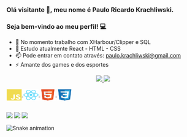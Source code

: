### Olá visitante 👋, meu nome é Paulo Ricardo Krachliwski.
### Seja bem-vindo ao meu perfil! 💻

- 🔭 No momento trabalho com XHarbour/Clipper e SQL
- 🌱 Estudo atualmente React - HTML - CSS
- 📫 Pode entrar em contato através: paulo.krachliwski@gmail.com
- ⚡ Amante dos games e dos esportes

<div align="center">
  <a href="https://github.com/krachliwski">
  <img height="180em" src="https://github-readme-stats.vercel.app/api?username=krachliwski&show_icons=true&theme=dark&include_all_commits=true&count_private=true"/>
  <img height="180em" src="https://github-readme-stats.vercel.app/api/top-langs/?username=krachliwski&layout=compact&langs_count=7&theme=dark"/>
</div>
<div style="display: inline_block"><br>
  <img align="center" alt="Js"    height="30" width="40" src="https://raw.githubusercontent.com/devicons/devicon/master/icons/javascript/javascript-plain.svg">
  <img align="center" alt="React" height="30" width="40" src="https://raw.githubusercontent.com/devicons/devicon/master/icons/react/react-original.svg">
  <img align="center" alt="HTML"  height="30" width="40" src="https://raw.githubusercontent.com/devicons/devicon/master/icons/html5/html5-original.svg">
  <img align="center" alt="CSS"   height="30" width="40" src="https://raw.githubusercontent.com/devicons/devicon/master/icons/css3/css3-original.svg">
</div>
  
  ##
 
<div>
  <a href="https://instagram.com/krachliwski" target="_blank"><img src="https://img.shields.io/badge/-Instagram-%23E4405F?style=for-the-badge&logo=instagram&logoColor=white" target="_blank"></a>
  <a href = "mailto:paulo.krachliwski@gmail.com"><img src="https://img.shields.io/badge/-Gmail-%23333?style=for-the-badge&logo=gmail&logoColor=white" target="_blank"></a>
  <a href="https://www.linkedin.com/in/paulo-ricardo-krachliwski-5421a1187" target="_blank"><img src="https://img.shields.io/badge/-LinkedIn-%230077B5?style=for-the-badge&logo=linkedin&logoColor=white" target="_blank"></a> 
 
  ![Snake animation](https://github.com/krachliwski/krachliwski/blob/output/github-contribution-grid-snake.svg)
 
</div>
